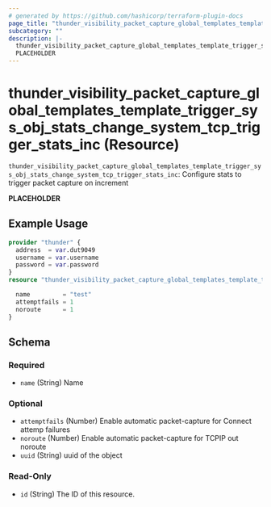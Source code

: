 ```yaml
---
# generated by https://github.com/hashicorp/terraform-plugin-docs
page_title: "thunder_visibility_packet_capture_global_templates_template_trigger_sys_obj_stats_change_system_tcp_trigger_stats_inc Resource - terraform-provider-thunder"
subcategory: ""
description: |-
  thunder_visibility_packet_capture_global_templates_template_trigger_sys_obj_stats_change_system_tcp_trigger_stats_inc: Configure stats to trigger packet capture on increment
  PLACEHOLDER
---
```


# thunder_visibility_packet_capture_global_templates_template_trigger_sys_obj_stats_change_system_tcp_trigger_stats_inc (Resource)

`thunder_visibility_packet_capture_global_templates_template_trigger_sys_obj_stats_change_system_tcp_trigger_stats_inc`: Configure stats to trigger packet capture on increment

__PLACEHOLDER__

## Example Usage

```terraform
provider "thunder" {
  address  = var.dut9049
  username = var.username
  password = var.password
}
resource "thunder_visibility_packet_capture_global_templates_template_trigger_sys_obj_stats_change_system_tcp_trigger_stats_inc" "thunder_visibility_packet_capture_global_templates_template_trigger_sys_obj_stats_change_system_tcp_trigger_stats_inc" {

  name         = "test"
  attemptfails = 1
  noroute      = 1
}
```

<!-- schema generated by tfplugindocs -->
## Schema

### Required

- `name` (String) Name

### Optional

- `attemptfails` (Number) Enable automatic packet-capture for Connect attemp failures
- `noroute` (Number) Enable automatic packet-capture for TCPIP out noroute
- `uuid` (String) uuid of the object

### Read-Only

- `id` (String) The ID of this resource.



